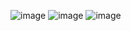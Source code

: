 
![image](https://github.com/user-attachments/assets/29b6149c-a024-4e2b-b44a-906e1bfe0efb)
![image](https://github.com/user-attachments/assets/f6a52e0e-229a-4068-adde-11830f6ffd4e)
![image](https://github.com/user-attachments/assets/538153b8-8fbd-4aca-8cdc-22afecf08911)
